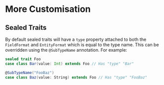 # More Customisation

## Sealed Traits

By default sealed traits will have a `type` property attached to both the `FieldFormat` and `EntityFormat` which is equal
to the type name. This can be overridden using the `@SubTypeName` annotation. For example:

```scala
sealed trait Foo
case class Bar(value: Int) extends Foo // Has "type" "Bar"

@SubTypeName("FooBaz")
case class Baz(value: String) extends Foo // Has "type" "FooBaz"

```
